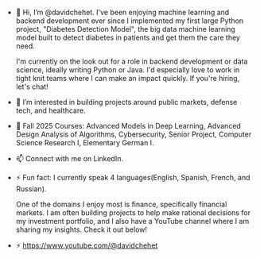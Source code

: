 - 👋 Hi, I’m @davidchehet. I've been enjoying machine learning and backend development ever since I implemented my first large Python project,
  "Diabetes Detection Model", the big data machine learning model built to detect diabetes in patients and get them the care they need.

  I'm currently on the look out for a role in backend development or data science, ideally writing Python or Java. I'd especially love to work in tight knit teams
  where I can make an impact quickly. If you're hiring, let's chat!

- 👀 I’m interested in building projects around public markets, defense tech, and healthcare.
- 🌱 Fall 2025 Courses: Advanced Models in Deep Learning, Advanced Design Analysis of Algorithms, Cybersecurity, Senior Project, Computer Science Research I, Elementary German I.
- 📫 Connect with me on LinkedIn.
- ⚡ Fun fact: I currently speak 4 languages(English, Spanish, French, and Russian).

  One of the domains I enjoy most is finance, specifically financial markets. I am often building projects to help make rational decisions for my investment portfolio, and I also have
  a YouTube channel where I am sharing my insights. Check it out below!
  
- ⚡ [https://www.youtube.com/@davidchehet
](url)
<!---
davidchehet/davidchehet is a ✨ special ✨ repository because its `README.md` (this file) appears on your GitHub profile.
You can click the Preview link to take a look at your changes.
--->
